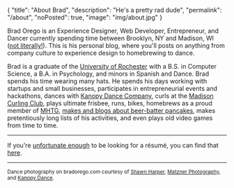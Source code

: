 {
  "title": "About Brad",
  "description": "He's a pretty rad dude",
  "permalink": "/about",
  "noPosted": true,
  "image": "img/about.jpg"
}

Brad Orego is an Experience Designer, Web Developer, Entrepreneur, and Dancer currently spending time between Brooklyn, NY and Madison, WI ([not literally!](https://www.meetways.com/halfway/Madison%2c%20WI%2c%20United%20States/Brooklyn%2c%20NY%2c%20United%20States/bar/d)). This is his personal blog, where you'll posts on anything from company culture to experience design to homebrewing to dance.

Brad is a graduate of the <a href="http://rochester.edu/">University of Rochester</a> with a B.S. in Computer Science, a B.A. in Psychology, and minors in Spanish and Dance. Brad spends his time wearing many hats. He spends his days working with startups and small businesses, participates in entrepreneurial events and hackathons, dances with <a href="http://kanopydance.org">Kanopy Dance Company</a>, curls at the <a href="http://madisoncurlingclub.com">Madison Curling Club</a>, plays ultimate frisbee, runs, bikes, homebrews as a proud member of <a href="http://mhtg.org">MHTG</a>, <a href="http://beerbatterbreakfast.com/">makes and blogs about beer-batter pancakes</a>, makes pretentiously long lists of his activities, and even plays old video games from time to time.

---

If you're <a href="http://www.sean-johnson.com/why-you-should-burn-your-resume/">unfortunate enough</a> to be looking for a r&eacute;sum&eacute;, you can find that <a href="/resume" target="_self">here</a>.

---

<small>Dance photography on bradorego.com courtesy of <a href="http://www.shawnharper.net/">Shawn Harper</a>, <a href="http://matznerphotography.com/">Matzner Photography</a>, and <a href="http://kanopydance.org">Kanopy Dance</a>.</small>
